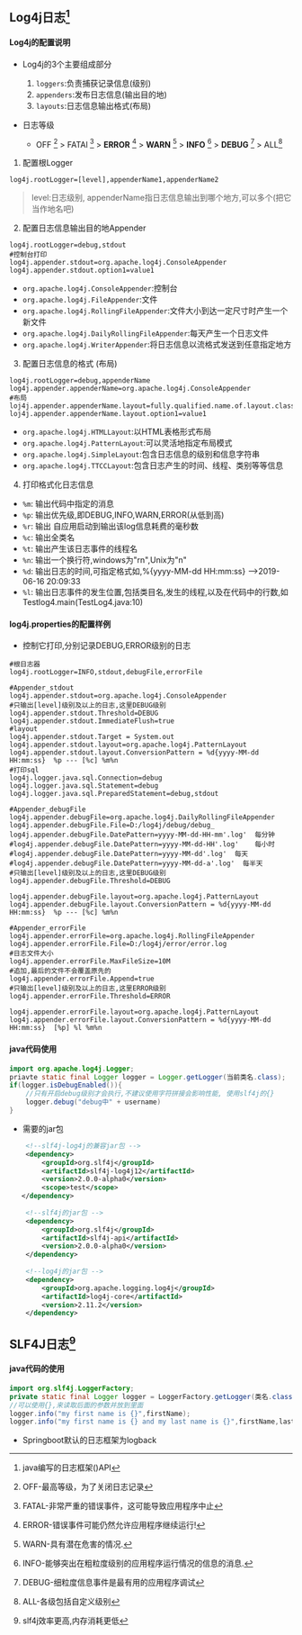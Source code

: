 ## Log4j日志[^1]
[^1]:java编写的日志框架()API

#### Log4j的配置说明
+ Log4j的3个主要组成部分
  1. `loggers`:负责捕获记录信息(级别)
  2. `appenders`:发布日志信息(输出目的地)	
  3. `layouts`:日志信息输出格式(布局)

+ 日志等级
  + OFF [^01] > FATAl [^02] > **ERROR** [^03] > **WARN** [^04] > **INFO** [^05] > **DEBUG** [^06] > ALL[^07]
  [^01]:OFF-最高等级，为了关闭日志记录
  [^02]:FATAL-非常严重的错误事件，这可能导致应用程序中止
  [^03]:ERROR-错误事件可能仍然允许应用程序继续运行!
  [^04]:WARN-具有潜在危害的情况.
  [^05]:INFO-能够突出在粗粒度级别的应用程序运行情况的信息的消息.
  [^06]:DEBUG-细粒度信息事件是最有用的应用程序调试
  [^07]:ALL-各级包括自定义级别
  
1. 配置根Logger
```properties
log4j.rootLogger=[level],appenderName1,appenderName2
```
  > level:日志级别, appenderName指日志信息输出到哪个地方,可以多个(把它当作地名吧)

2. 配置日志信息输出目的地Appender
```properties
log4j.rootLogger=debug,stdout
#控制台打印
log4j.appender.stdout=org.apache.log4j.ConsoleAppender
log4j.appender.stdout.option1=value1
```

+ `org.apache.log4j.ConsoleAppender`:控制台
+ `org.apache.log4j.FileAppender`:文件
+ `org.apache.log4j.RollingFileAppender`:文件大小到达一定尺寸时产生一个新文件
+ `org.apache.log4j.DailyRollingFileAppender`:每天产生一个日志文件
+ `org.apache.log4j.WriterAppender`:将日志信息以流格式发送到任意指定地方

3. 配置日志信息的格式 (布局)
```properties
log4j.rootLogger=debug,appenderName
log4j.appender.appenderName=org.apache.log4j.ConsoleAppender
#布局
loj4j.appender.appenderName.layout=fully.qualified.name.of.layout.class 
loj4j.appender.appenderName.layout.option1=value1
```

+ `org.apache.log4j.HTMLLayout`:以HTML表格形式布局
+ `org.apache.log4j.PatternLayout`:可以灵活地指定布局模式
+ `org.apache.log4j.SimpleLayout`:包含日志信息的级别和信息字符串
+ `org.apache.log4j.TTCCLayout`:包含日志产生的时间、线程、类别等等信息

4. 打印格式化日志信息
  + `%m`: 输出代码中指定的消息
  + `%p`: 输出优先级,即DEBUG,INFO,WARN,ERROR(从低到高)
  + `%r`: 输出 自应用启动到输出该log信息耗费的毫秒数
  + `%c`: 输出全类名
  + `%t`: 输出产生该日志事件的线程名
  + `%n`: 输出一个换行符,windows为"rn",Unix为"n"
  + `%d`: 输出日志的时间,可指定格式如,%{yyyy-MM-dd HH:mm:ss} -->2019-06-16 20:09:33
  + `%l`: 输出日志事件的发生位置,包括类目名,发生的线程,以及在代码中的行数,如Testlog4.main(TestLog4.java:10)


#### log4j.properties的配置样例
+ 控制它打印,分别记录DEBUG,ERROR级别的日志
```properties
#根日志器
log4j.rootLogger=INFO,stdout,debugFile,errorFile

#Appender_stdout
log4j.appender.stdout=org.apache.log4j.ConsoleAppender
#只输出[level]级别及以上的日志,这里DEBUG级别
log4j.appender.stdout.Threshold=DEBUG
log4j.appender.stdout.ImmediateFlush=true
#layout
log4j.appender.stdout.Target = System.out
log4j.appender.stdout.layout=org.apache.log4j.PatternLayout
log4j.appender.stdout.layout.ConversionPattern = %d{yyyy-MM-dd HH:mm:ss}  %p --- [%c] %m%n
#打印sql
log4j.logger.java.sql.Connection=debug
log4j.logger.java.sql.Statement=debug
log4j.logger.java.sql.PreparedStatement=debug,stdout

#Appender_debugFile
log4j.appender.debugFile=org.apache.log4j.DailyRollingFileAppender
log4j.appender.debugFile.File=D:/log4j/debug/debug_
log4j.appender.debugFile.DatePattern=yyyy-MM-dd-HH-mm'.log'  每分钟#log4j.appender.debugFile.DatePattern=yyyy-MM-dd-HH'.log'    每小时#log4j.appender.debugFile.DatePattern=yyyy-MM-dd'.log'	每天#log4j.appender.debugFile.DatePattern=yyyy-MM-dd-a'.log'	每半天
#只输出[level]级别及以上的日志,这里DEBUG级别
log4j.appender.debugFile.Threshold=DEBUG

log4j.appender.debugFile.layout=org.apache.log4j.PatternLayout
log4j.appender.debugFile.layout.ConversionPattern = %d{yyyy-MM-dd HH:mm:ss}  %p --- [%c] %m%n

#Appender_errorFile
log4j.appender.errorFile=org.apache.log4j.RollingFileAppender
log4j.appender.errorFile.File=D:/log4j/error/error.log
#日志文件大小
log4j.appender.errorFile.MaxFileSize=10M
#追加,最后的文件不会覆盖原先的
log4j.appender.errorFile.Append=true
#只输出[level]级别及以上的日志,这里ERROR级别
log4j.appender.errorFile.Threshold=ERROR

log4j.appender.errorFile.layout=org.apache.log4j.PatternLayout
log4j.appender.errorFile.layout.ConversionPattern = %d{yyyy-MM-dd HH:mm:ss}  [%p] %l %m%n
```
#### java代码使用
```java
import org.apache.log4j.Logger;
priavte static final Logger logger = Logger.getLogger(当前类名.class);
if(logger.isDebugEnabled()){
	//只有开启debug级别才会执行,不建议使用字符拼接会影响性能, 使用slf4j的{}
	logger.debug("debug中" + username)
}

```

+ 需要的jar包
```xml
	<!--slf4j-log4j的兼容jar包 -->
	<dependency>
        <groupId>org.slf4j</groupId>
        <artifactId>slf4j-log4j12</artifactId>
        <version>2.0.0-alpha0</version>
        <scope>test</scope>
   </dependency>
   
	<!--slf4j的jar包 -->
	<dependency>
        <groupId>org.slf4j</groupId>
        <artifactId>slf4j-api</artifactId>
        <version>2.0.0-alpha0</version>
	</dependency>
	
	<!--log4j的jar包 -->
	<dependency>
        <groupId>org.apache.logging.log4j</groupId>
        <artifactId>log4j-core</artifactId>
        <version>2.11.2</version>
	</dependency>

```

## SLF4J日志[^4]
[^4]:slf4j效率更高,内存消耗更低

#### java代码的使用
```java
import org.slf4j.LoggerFactory;
private static final Logger logger = LoggerFactory.getLogger(类名.class);
//可以使用{},来读取后面的参数并放到里面
logger.info("my first name is {}",firstName);
logger.info("my first name is {} and my last name is {}",firstName,lastName);
```

+ Springboot默认的日志框架为logback

